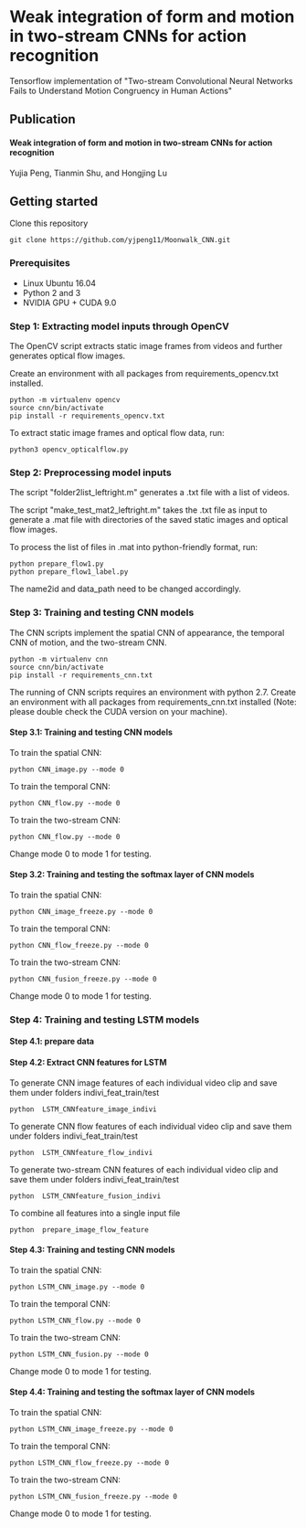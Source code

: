 # Weak integration of form and motion in two-stream CNNs for action recognition

Tensorflow implementation of "Two-stream Convolutional Neural Networks Fails to Understand Motion Congruency in Human Actions"

## Publication
#### Weak integration of form and motion in two-stream CNNs for action recognition
Yujia Peng, Tianmin Shu, and Hongjing Lu

## Getting started

Clone this repository 
```
git clone https://github.com/yjpeng11/Moonwalk_CNN.git
```

### Prerequisites
* Linux Ubuntu 16.04
* Python 2 and 3
* NVIDIA GPU + CUDA 9.0

### Step 1: Extracting model inputs through OpenCV

The OpenCV script extracts static image frames from videos and further generates optical flow images.

Create an environment with all packages from requirements_opencv.txt installed.
```
python -m virtualenv opencv
source cnn/bin/activate
pip install -r requirements_opencv.txt
```

To extract static image frames and optical flow data, run:
```
python3 opencv_opticalflow.py
```

### Step 2: Preprocessing model inputs

The script "folder2list_leftright.m" generates a .txt file with a list of videos.

The script "make_test_mat2_leftright.m" takes the .txt file as input to generate a .mat file with directories of the saved static images 
and optical flow images.

To process the list of files in .mat into python-friendly format, run:
```
python prepare_flow1.py
python prepare_flow1_label.py
```
The name2id and data_path need to be changed accordingly.

### Step 3: Training and testing CNN models

The CNN scripts implement the spatial CNN of appearance, the temporal CNN of motion, and the two-stream CNN.
```
python -m virtualenv cnn
source cnn/bin/activate
pip install -r requirements_cnn.txt
```

The running of CNN scripts requires an environment with python 2.7. Create an environment with all packages from requirements_cnn.txt installed (Note: please double check the CUDA version on your machine).

#### Step 3.1: Training and testing CNN models

To train the spatial CNN:
```
python CNN_image.py --mode 0
```
To train the temporal CNN:
```
python CNN_flow.py --mode 0
```
To train the two-stream CNN:
```
python CNN_flow.py --mode 0
```

Change mode 0 to mode 1 for testing.

#### Step 3.2: Training and testing the softmax layer of CNN models
To train the spatial CNN:
```
python CNN_image_freeze.py --mode 0
```
To train the temporal CNN:
```
python CNN_flow_freeze.py --mode 0
```
To train the two-stream CNN:
```
python CNN_fusion_freeze.py --mode 0
```

Change mode 0 to mode 1 for testing.

### Step 4: Training and testing LSTM models

#### Step 4.1: prepare data

#### Step 4.2: Extract CNN features for LSTM
To generate CNN image features of each individual video clip and save them under folders indivi_feat_train/test
```
python  LSTM_CNNfeature_image_indivi
```
To generate CNN flow features of each individual video clip and save them under folders indivi_feat_train/test
```
python  LSTM_CNNfeature_flow_indivi
```
To generate two-stream CNN features of each individual video clip and save them under folders indivi_feat_train/test
```
python  LSTM_CNNfeature_fusion_indivi 
```
To combine all features into a single input file
```
python  prepare_image_flow_feature
```

#### Step 4.3: Training and testing CNN models

To train the spatial CNN:
```
python LSTM_CNN_image.py --mode 0
```
To train the temporal CNN:
```
python LSTM_CNN_flow.py --mode 0
```
To train the two-stream CNN:
```
python LSTM_CNN_fusion.py --mode 0
```

Change mode 0 to mode 1 for testing.

#### Step 4.4: Training and testing the softmax layer of CNN models
To train the spatial CNN:
```
python LSTM_CNN_image_freeze.py --mode 0
```
To train the temporal CNN:
```
python LSTM_CNN_flow_freeze.py --mode 0
```
To train the two-stream CNN:
```
python LSTM_CNN_fusion_freeze.py --mode 0
```

Change mode 0 to mode 1 for testing.
